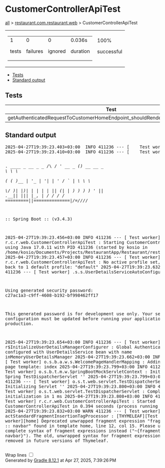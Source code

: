 <!DOCTYPE html>
<html>
<head>
<meta http-equiv="Content-Type" content="text/html; charset=utf-8"/>
<meta http-equiv="x-ua-compatible" content="IE=edge"/>
<title>Test results - CustomerControllerApiTest</title>
<link href="../css/base-style.css" rel="stylesheet" type="text/css"/>
<link href="../css/style.css" rel="stylesheet" type="text/css"/>
<script src="../js/report.js" type="text/javascript"></script>
</head>
<body>
<div id="content">
<h1>CustomerControllerApiTest</h1>
<div class="breadcrumbs">
<a href="../index.md">all</a> &gt;
<a href="../packages/restaurant.com.restaurant.web.html">restaurant.com.restaurant.web</a> &gt; CustomerControllerApiTest</div>
<div id="summary">
<table>
<tr>
<td>
<div class="summaryGroup">
<table>
<tr>
<td>
<div class="infoBox" id="tests">
<div class="counter">1</div>
<p>tests</p>
</div>
</td>
<td>
<div class="infoBox" id="failures">
<div class="counter">0</div>
<p>failures</p>
</div>
</td>
<td>
<div class="infoBox" id="ignored">
<div class="counter">0</div>
<p>ignored</p>
</div>
</td>
<td>
<div class="infoBox" id="duration">
<div class="counter">0.036s</div>
<p>duration</p>
</div>
</td>
</tr>
</table>
</div>
</td>
<td>
<div class="infoBox success" id="successRate">
<div class="percent">100%</div>
<p>successful</p>
</div>
</td>
</tr>
</table>
</div>
<div id="tabs">
<ul class="tabLinks">
<li>
<a href="#tab0">Tests</a>
</li>
<li>
<a href="#tab1">Standard output</a>
</li>
</ul>
<div id="tab0" class="tab">
<h2>Tests</h2>
<table>
<thead>
<tr>
<th>Test</th>
<th>Duration</th>
<th>Result</th>
</tr>
</thead>
<tr>
<td class="success">getAuthenticatedRequestToCustomerHomeEndpoint_shouldRenderCustomerHomeView()</td>
<td class="success">0.036s</td>
<td class="success">passed</td>
</tr>
</table>
</div>
<div id="tab1" class="tab">
<h2>Standard output</h2>
<span class="code">
<pre>2025-04-27T19:39:23.403+03:00  INFO 411236 --- [    Test worker] t.c.s.AnnotationConfigContextLoaderUtils : Could not detect default configuration classes for test class [restaurant.com.restaurant.web.CustomerControllerApiTest]: CustomerControllerApiTest does not declare any static, non-private, non-final, nested classes annotated with @Configuration.
2025-04-27T19:39:23.410+03:00  INFO 411236 --- [    Test worker] .b.t.c.SpringBootTestContextBootstrapper : Found @SpringBootConfiguration restaurant.com.restaurant.RestaurantApplication for test class restaurant.com.restaurant.web.CustomerControllerApiTest

  .   ____          _            __ _ _
 /\\ / ___'_ __ _ _(_)_ __  __ _ \ \ \ \
( ( )\___ | '_ | '_| | '_ \/ _` | \ \ \ \
 \\/  ___)| |_)| | | | | || (_| |  ) ) ) )
  '  |____| .__|_| |_|_| |_\__, | / / / /
 =========|_|==============|___/=/_/_/_/

 :: Spring Boot ::                (v3.4.3)

2025-04-27T19:39:23.456+03:00  INFO 411236 --- [    Test worker] r.c.r.web.CustomerControllerApiTest      : Starting CustomerControllerApiTest using Java 17.0.11 with PID 411236 (started by kosio in /home/kosio/Documents/Projects/RestaurantApp/Restaurant/restaurant)
2025-04-27T19:39:23.457+03:00  INFO 411236 --- [    Test worker] r.c.r.web.CustomerControllerApiTest      : No active profile set, falling back to 1 default profile: &quot;default&quot;
2025-04-27T19:39:23.632+03:00  WARN 411236 --- [    Test worker] .s.s.UserDetailsServiceAutoConfiguration : 

Using generated security password: c27ac1a3-c9ff-4608-b192-bf998462ff17

This generated password is for development use only. Your security configuration must be updated before running your application in production.

2025-04-27T19:39:23.654+03:00  INFO 411236 --- [    Test worker] r$InitializeUserDetailsManagerConfigurer : Global AuthenticationManager configured with UserDetailsService bean with name inMemoryUserDetailsManager
2025-04-27T19:39:23.662+03:00  INFO 411236 --- [    Test worker] o.s.b.a.w.s.WelcomePageHandlerMapping    : Adding welcome page template: index
2025-04-27T19:39:23.799+03:00  INFO 411236 --- [    Test worker] o.s.b.t.m.w.SpringBootMockServletContext : Initializing Spring TestDispatcherServlet ''
2025-04-27T19:39:23.799+03:00  INFO 411236 --- [    Test worker] o.s.t.web.servlet.TestDispatcherServlet  : Initializing Servlet ''
2025-04-27T19:39:23.800+03:00  INFO 411236 --- [    Test worker] o.s.t.web.servlet.TestDispatcherServlet  : Completed initialization in 1 ms
2025-04-27T19:39:23.808+03:00  INFO 411236 --- [    Test worker] r.c.r.web.CustomerControllerApiTest      : Started CustomerControllerApiTest in 0.394 seconds (process running for 8.607)
2025-04-27T19:39:23.832+03:00  WARN 411236 --- [    Test worker] actStandardFragmentInsertionTagProcessor : [THYMELEAF][Test worker][home] Deprecated unwrapped fragment expression &quot;fragments/navbar :: navbar&quot; found in template home, line 12, col 15. Please use the complete syntax of fragment expressions instead (&quot;~{fragments/navbar :: navbar}&quot;). The old, unwrapped syntax for fragment expressions will be removed in future versions of Thymeleaf.
</pre>
</span>
</div>
</div>
<div id="footer">
<p>
<div>
<label class="hidden" id="label-for-line-wrapping-toggle" for="line-wrapping-toggle">Wrap lines
<input id="line-wrapping-toggle" type="checkbox" autocomplete="off"/>
</label>
</div>Generated by 
<a href="http://www.gradle.org">Gradle 8.12.1</a> at Apr 27, 2025, 7:39:26 PM</p>
</div>
</div>
</body>
</html>

